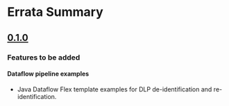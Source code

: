 # Errata Summary

## [0.1.0](https://github.com/GoogleCloudPlatform/terraform-google-secured-data-warehouse/releases/tag/v0.1.0)

### Features to be added

#### Dataflow pipeline examples

- Java Dataflow Flex template examples for DLP de-identification and re-identification.
